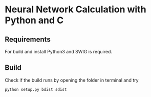 # Neural Network Calculation with Python and C

## Requirements

For build and install Python3 and SWIG is required.

## Build

Check if the build runs by opening the folder in terminal and try

```bash
python setup.py bdist sdist
```